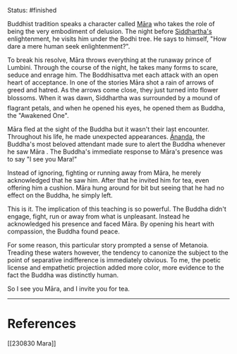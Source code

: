 Status: #finished 

Buddhist tradition speaks a character called [Māra](https://en.wikipedia.org/wiki/Mara_(demon)) who takes the role of being the very embodiment of delusion. The night before [Siddhartha's](https://en.wikipedia.org/wiki/The_Buddha) enlightenment, he visits him under the Bodhi tree. He says to himself, "How dare a mere human seek enlightenment?". 

To break his resolve, Māra throws everything at the runaway prince of Lumbini. Through the course of the night, he takes many forms to scare, seduce and enrage him. The Boddhisattva met each attack with an open heart of acceptance. In one of the stories Māra shot a rain of arrows of greed and hatred. As the arrows come close, they just turned into flower blossoms. When it was dawn, Siddhartha was surrounded by a mound of flagrant petals, and when he opened his eyes, he opened them as Buddha, the "Awakened One". 

Māra fled at the sight of the Buddha but it wasn't their last encounter. Throughout his life, he made unexpected appearances. [Ānanda](https://en.wikipedia.org/wiki/%C4%80nanda), the Buddha's most beloved attendant made sure to alert the Buddha whenever he saw Māra . The Buddha's immediate response to Māra's presence was to say "I see you Mara!"

Instead of ignoring, fighting or running away from Māra, he merely acknowledged that he saw him. After that he invited him for tea, even offering him a cushion. Māra hung around for bit but seeing that he had no effect on the Buddha, he simply left. 

This is it. The implication of this teaching is so powerful. The Buddha didn't engage, fight, run or away from what is unpleasant. Instead he acknowledged his presence and faced Māra. By opening his heart with compassion, the Buddha found peace. 

For some reason, this particular story prompted a sense of Metanoia. Treading these waters however, the tendency to canonize the subject to the point of separative indifference is immediately obvious. To me, the poetic license and empathetic projection added more color, more evidence to the fact the Buddha was distinctly human. 

So I see you Māra, and I invite you for tea. 

---

# References
[[230830 Mara]]